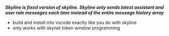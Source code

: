 ***Skyline is fixed version of skyline. Skyline only sends latest assistant and user role messages each time instead of the entire message history array***


- build and install into vscode exactly like you do with skyline
- only works with skynet token window programming
